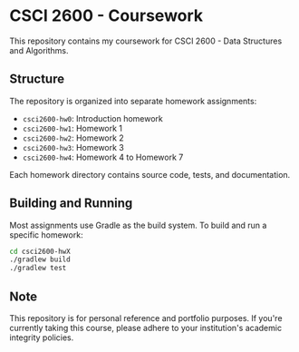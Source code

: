 # CSCI 2600 - Coursework

This repository contains my coursework for CSCI 2600 - Data Structures and Algorithms.

## Structure

The repository is organized into separate homework assignments:

- `csci2600-hw0`: Introduction homework
- `csci2600-hw1`: Homework 1 
- `csci2600-hw2`: Homework 2
- `csci2600-hw3`: Homework 3
- `csci2600-hw4`: Homework 4 to Homework 7

Each homework directory contains source code, tests, and documentation.

## Building and Running

Most assignments use Gradle as the build system. To build and run a specific homework:

```bash
cd csci2600-hwX
./gradlew build
./gradlew test
```

## Note

This repository is for personal reference and portfolio purposes. If you're currently taking this course, please adhere to your institution's academic integrity policies. 
